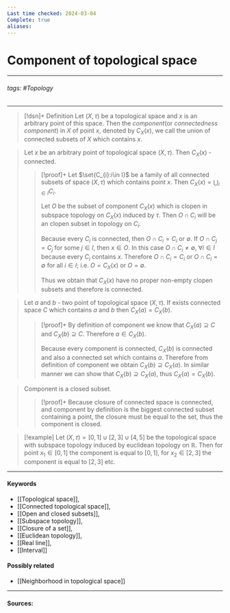 ```yaml
---
Last time checked: 2024-03-04
Complete: true
aliases:
---
```


# Component of topological space
***
###### tags: #Topology 
***
>[!dsn]+ Definition
>Let $(X,\tau)$ be a topological space and $x$ is an arbitrary point of this space. Then the *component*(or *connectedness component*) in $X$ of point $x$, denoted by $C_{X}(x)$, we call the union of connected subsets of $X$ which contains $x$.

>Let $x$ be an arbitrary point of topological space $(X,\tau)$. Then $C_{X}(x)$ - connected.
>>[!proof]+
>>Let $\set{C_{i}:i\in I}$ be a family of all connected subsets of space $(X,\tau)$ which contains point $x$. Then $C_{X}(x)=\bigcup_{i\in I}C_{i}$.
>>
>>Let $O$ be the subset of component $C_{X}(x)$ which is clopen in subspace topology on $C_{X}(x)$ induced by $\tau$. Then $O\cap C_{i}$ will be an clopen subset in topology on $C_{i}$.
>>
>>Because every $C_{i}$ is connected, then $O\cap C_{i}=C_{i}$ or $\emptyset$. If $O\cap C_{j}=C_{j}$ for some $j\in I$, then $x\in O$. In this case $O\cap C_{i}\ne\emptyset$, $\forall i\in I$ because every $C_{i}$ contains $x$. Therefore $O\cap C_{i}=C_{i}$ or $O\cap C_{i}=\emptyset$ for all $i\in I$; i.e. $O=C_{X}(x)$ or $O=\emptyset$.
>>
>>Thus we obtain that $C_{X}(x)$ have no proper non-empty clopen subsets and therefore is connected.

>Let $a$ and $b$ - two point of topological space $(X,\tau)$. If exists connected space $C$ which contains $a$ and $b$ then $C_{X}(a)=C_{X}(b)$.
>>[!proof]+
>>By definition of component we know that $C_{X}(a)\supseteq C$ and $C_{X}(b)\supseteq C$. Therefore $a\in C_{X}(b)$.
>>
>>Because every component is connected, $C_{X}(b)$ is connected and also a connected set which contains $a$. Therefore from definition of component we obtain $C_{X}(b)\supseteq C_{X}(a)$.
>>In similar manner we can show that $C_{X}(b)\supseteq C_{X}(a)$, thus $C_{X}(a)=C_{X}(b)$.

>Component is a closed subset.
>>[!proof]+
>>Because closure of connected space is connected, and component by definition is the biggest connected subset containing a point, the closure must be equal to the set, thus the component is closed.

>[!example] 
>Let $(X,\tau)=[0,1]\cup[2,3]\cup[4,5]$ be the topological space with subspace topology induced by euclidean topology on $\mathbb{R}$. Then for point $x_{1}\in[0,1]$ the component is equal to $[0,1]$, for $x_{2}\in[2,3]$ the component is equal to $[2,3]$ etc.
***
#### Keywords
- [[Topological space]],
- [[Connected topological space]],
- [[Open and closed subsets]],
- [[Subspace topology]],
- [[Closure of a set]],
- [[Euclidean topology]],
- [[Real line]],
- [[Interval]]
#### Possibly related
- [[Neighborhood in topological space]]
***
#### Sources: